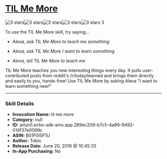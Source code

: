 # [TIL Me More](http://alexa.amazon.com/#skills/amzn1.echo-sdk-ams.app.289ec209-b7c5-4a99-9492-014f37e0099c)
![3 stars](../../images/ic_star_black_18dp_1x.png)![3 stars](../../images/ic_star_black_18dp_1x.png)![3 stars](../../images/ic_star_black_18dp_1x.png)![3 stars](../../images/ic_star_border_black_18dp_1x.png)![3 stars](../../images/ic_star_border_black_18dp_1x.png) 3

To use the TIL Me More skill, try saying...

* *Alexa, ask TIL Me More to teach me something*

* *Alexa, ask TIL Me More I want to learn something*

* *Alexa, tell TIL Me More to teach me*

TIL Me More teaches you new interesting things every day. It pulls user-contributed posts from reddit's /r/todayilearned and brings them directly and easily to you, hands-free! Use TIL Me More by asking Alexa "I want to learn something new!"

***

### Skill Details

* **Invocation Name:** til me more
* **Category:** null
* **ID:** amzn1.echo-sdk-ams.app.289ec209-b7c5-4a99-9492-014f37e0099c
* **ASIN:** B01F0I5F1U
* **Author:** Tobis
* **Release Date:** June 20, 2016 @ 10:45:33
* **In-App Purchasing:** No
